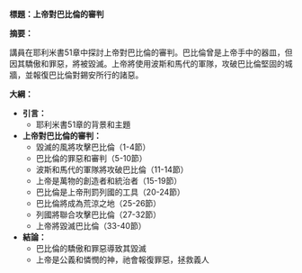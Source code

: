 **標題：上帝對巴比倫的審判**

**摘要：**

講員在耶利米書51章中探討上帝對巴比倫的審判。巴比倫曾是上帝手中的器皿，但因其驕傲和罪惡，將被毀滅。上帝將使用波斯和馬代的軍隊，攻破巴比倫堅固的城牆，並報復巴比倫對錫安所行的諸惡。

**大綱：**

* **引言：**
    * 耶利米書51章的背景和主題
* **上帝對巴比倫的審判：**
    * 毀滅的風將攻擊巴比倫（1-4節）
    * 巴比倫的罪惡和審判（5-10節）
    * 波斯和馬代的軍隊將攻破巴比倫（11-14節）
    * 上帝是萬物的創造者和統治者（15-19節）
    * 巴比倫是上帝刑罰列國的工具（20-24節）
    * 巴比倫將成為荒涼之地（25-26節）
    * 列國將聯合攻擊巴比倫（27-32節）
    * 上帝將毀滅巴比倫（33-40節）
* **結論：**
    * 巴比倫的驕傲和罪惡導致其毀滅
    * 上帝是公義和憐憫的神，祂會報復罪惡，拯救義人